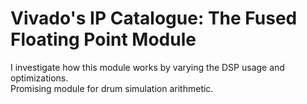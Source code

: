 <h1> Vivado's IP Catalogue: The Fused Floating Point Module </h1>

<p> 
I investigate how this module works by varying the DSP usage and optimizations. </br> 
Promising module for drum simulation arithmetic.
</p>
